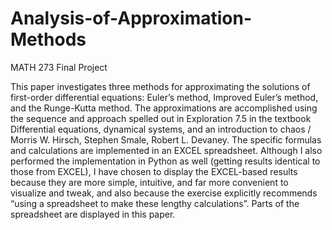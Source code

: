 # Analysis-of-Approximation-Methods
MATH 273 Final Project 

This paper investigates three methods for approximating the solutions of first-order differential equations: Euler’s
method, Improved Euler’s method, and the Runge-Kutta method. The approximations are accomplished using the
sequence and approach spelled out in Exploration 7.5 in the textbook Differential equations, dynamical systems, and an introduction to chaos / Morris W. Hirsch, Stephen Smale, Robert L. Devaney.
The specific formulas and calculations are implemented in an EXCEL spreadsheet. Although I also performed the
implementation in Python as well (getting results identical to those from EXCEL), I have chosen to display the EXCEL-based results because they are more simple, intuitive, and far more convenient to visualize and tweak, and also
because the exercise explicitly recommends “using a spreadsheet to make these lengthy calculations”. Parts of the
spreadsheet are displayed in this paper. 
